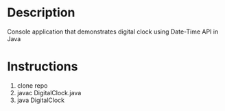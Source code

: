 # Description
Console application that demonstrates digital clock using Date-Time API in Java
# Instructions
1. clone repo
1. javac DigitalClock.java
1. java DigitalClock